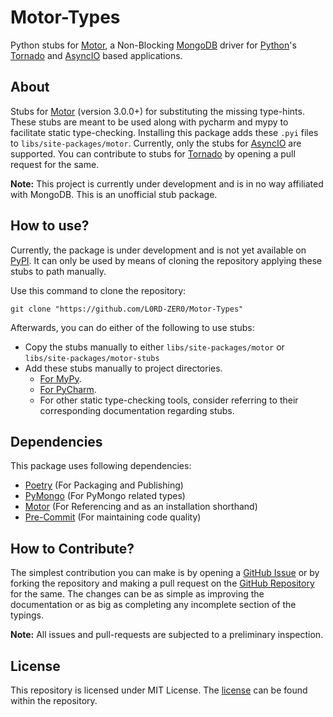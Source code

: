 Motor-Types
===========
Python stubs for [Motor], a Non-Blocking [MongoDB] driver for [Python]'s [Tornado] and [AsyncIO] based applications.

About
------
Stubs for [Motor] (version 3.0.0+) for substituting the missing type-hints. These stubs are meant to be used along with
pycharm and mypy to facilitate static type-checking. Installing this package adds these `.pyi` files to
`libs/site-packages/motor`. Currently, only the stubs for [AsyncIO] are supported. You can contribute to stubs for
[Tornado] by opening a pull request for the same.

**Note:** This project is currently under development and is in no way affiliated with MongoDB. This is an unofficial
stub package.

How to use?
-----------
Currently, the package is under development and is not yet available on [PyPI]. It can only be used by means of cloning
the repository applying these stubs to path manually.

Use this command to clone the repository:
```commandline
git clone "https://github.com/L0RD-ZER0/Motor-Types"
```

Afterwards, you can do either of the following to use stubs:
* Copy the stubs manually to either `libs/site-packages/motor` or `libs/site-packages/motor-stubs`
* Add these stubs manually to project directories.
  * [For MyPy][MyPy-Stubs].
  * [For PyCharm][PyCharm-Stubs].
  * For other static type-checking tools, consider referring to their corresponding documentation regarding stubs.

Dependencies
------------
This package uses following dependencies:
* [Poetry] (For Packaging and Publishing)
* [PyMongo] (For PyMongo related types)
* [Motor] (For Referencing and as an installation shorthand)
* [Pre-Commit] (For maintaining code quality)

How to Contribute?
------------------
The simplest contribution you can make is by opening a [GitHub Issue][GH-Issues] or by forking the repository and making
a pull request on the [GitHub Repository][GH-Repo] for the same. The changes can be as simple as improving the
documentation or as big as completing any incomplete section of the typings.

**Note:** All issues and pull-requests are subjected to a preliminary inspection.

License
-------
This repository is licensed under MIT License. The [license][License] can be found within the repository.


[Motor]: https://github.com/mongodb/motor
[MongoDB]: https://www.mongodb.com
[PyMongo]: https://github.com/mongodb/mongo-python-driver
[Poetry]: https://github.com/python-poetry/poetry
[Pre-Commit]: https://pre-commit.com
[Python]: https://python.org
[Tornado]: https://www.tornadoweb.org/
[Asyncio]: https://docs.python.org/3/library/asyncio.html
[PyPI]: https://pypi.org/
[MyPy-Stubs]: https://mypy.readthedocs.io/en/stable/stubs.html#stub-files
[PyCharm-Stubs]: https://www.jetbrains.com/help/pycharm/stubs.html
[GH-Repo]: https://github.com/L0RD-ZER0/Motor-Types
[GH-Issues]: https://github.com/L0RD-ZER0/Motor-Types/issues
[License]: /LICENSE